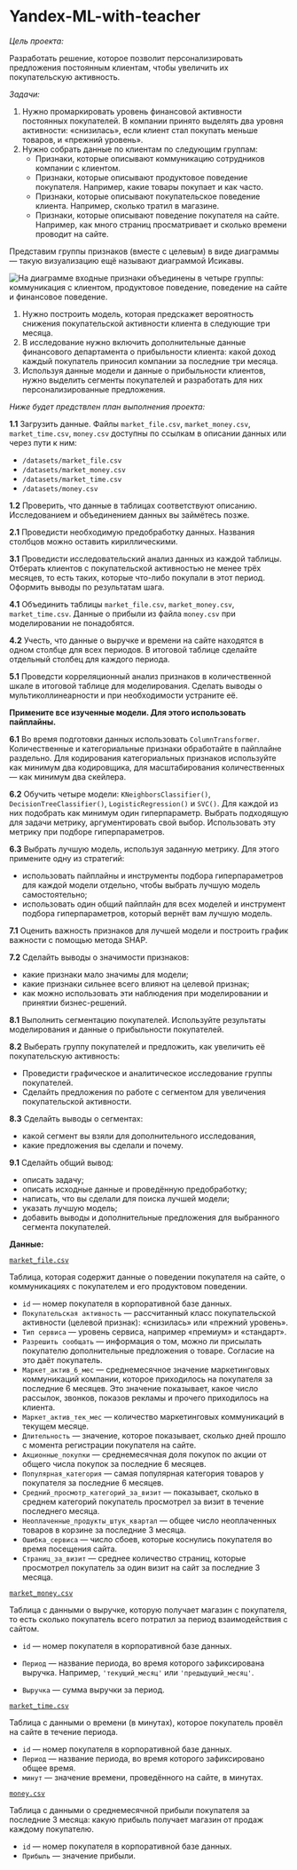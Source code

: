 # Yandex-ML-with-teacher
_Цель проекта:_

Разработать решение, которое позволит персонализировать предложения постоянным клиентам, чтобы увеличить их покупательскую активность.

_Задачи:_
1. Нужно промаркировать уровень финансовой активности постоянных покупателей. В компании принято выделять два уровня активности: «снизилась», если клиент стал покупать меньше товаров, и «прежний уровень».
2. Нужно собрать данные по клиентам по следующим группам:
    - Признаки, которые описывают коммуникацию сотрудников компании с клиентом.
    - Признаки, которые описывают продуктовое поведение покупателя. Например, какие товары покупает и как часто.
    - Признаки, которые описывают покупательское поведение клиента. Например, сколько тратил в магазине.
    - Признаки, которые описывают поведение покупателя на сайте. Например, как много страниц просматривает и сколько времени проводит на сайте.

Представим группы признаков (вместе с целевым) в виде диаграммы — такую визуализацию ещё называют диаграммой Исикавы.

![На диаграмме входные признаки объединены в четыре группы: коммуникация с клиентом, продуктовое поведение, поведение на сайте и финансовое поведение.](https://pictures.s3.yandex.net:443/resources/image_1695485033.png)

1. Нужно построить модель, которая предскажет вероятность снижения покупательской активности клиента в следующие три месяца.
2. В исследование нужно включить дополнительные данные финансового департамента о прибыльности клиента: какой доход каждый покупатель приносил компании за последние три месяца.
3. Используя данные модели и данные о прибыльности клиентов, нужно выделить сегменты покупателей и разработать для них персонализированные предложения.


_Ниже будет предствлен план выполнения проекта:_


__1.1__ Загрузить данные. Файлы `market_file.csv`, `market_money.csv`, `market_time.csv`, `money.csv` доступны по ссылкам в описании данных или через пути к ним:
- `/datasets/market_file.csv`
- `/datasets/market_money.csv`
- `/datasets/market_time.csv`
- `/datasets/money.csv`

__1.2__ Проверить, что данные в таблицах соответствуют описанию. Исследованием и объединением данных вы займётесь позже.

__2.1__ Проведисти необходимую предобработку данных. Названия столбцов можно оставить кириллическими.


__3.1__ Проведисти исследовательский анализ данных из каждой таблицы. Отберать клиентов с покупательской активностью не менее трёх месяцев, то есть таких, которые что-либо покупали в этот период. Оформить выводы по результатам шага.

__4.1__ Объединить таблицы `market_file.csv`, `market_money.csv`, `market_time.csv`. Данные о прибыли из файла `money.csv` при моделировании не понадобятся.

__4.2__ Учесть, что данные о выручке и времени на сайте находятся в одном столбце для всех периодов. В итоговой таблице сделайте отдельный столбец для каждого периода.

__5.1__ Проведсти корреляционный анализ признаков в количественной шкале в итоговой таблице для моделирования. Сделать выводы о мультиколлинеарности и при необходимости устраните её.



__Примените все изученные модели. Для этого использовать пайплайны.__


__6.1__ Во время подготовки данных использовать `ColumnTransformer`. Количественные и категориальные признаки обработайте в пайплайне раздельно. Для кодирования категориальных признаков используйте как минимум два кодировщика, для масштабирования количественных — как минимум два скейлера.


__6.2__ Обучить четыре модели: `KNeighborsClassifier()`, `DecisionTreeClassifier()`, `LogisticRegression()` и `SVC()`. Для каждой из них подобрать как минимум один гиперпараметр. Выбрать подходящую для задачи метрику, аргументировать свой выбор. Использовать эту метрику при подборе гиперпараметров.

__6.3__ Выбрать лучшую модель, используя заданную метрику. Для этого примените одну из стратегий:

- использовать пайплайны и инструменты подбора гиперпараметров для каждой модели отдельно, чтобы выбрать лучшую модель самостоятельно;
- использовать один общий пайплайн для всех моделей и инструмент подбора гиперпараметров, который вернёт вам лучшую модель.



__7.1__ Оценить важность признаков для лучшей модели и построить график важности с помощью метода SHAP.

__7.2__ Сделайть выводы о значимости признаков:

- какие признаки мало значимы для модели;
- какие признаки сильнее всего влияют на целевой признак;
- как можно использовать эти наблюдения при моделировании и принятии бизнес-решений.



__8.1__ Выполнить сегментацию покупателей. Используйте результаты моделирования и данные о прибыльности покупателей.

__8.2__ Выберать группу покупателей и предложить, как увеличить её покупательскую активность:

- Проведисти графическое и аналитическое исследование группы покупателей.
- Сделайть предложения по работе с сегментом для увеличения покупательской активности.

__8.3__ Сделайть выводы о сегментах:

- какой сегмент вы взяли для дополнительного исследования,
- какие предложения вы сделали и почему.



__9.1__ Сделайть общий вывод:

- описать задачу;
- описать исходные данные и проведённую предобработку;
- написать, что вы сделали для поиска лучшей модели;
- указать лучшую модель;
- добавить выводы и дополнительные предложения для выбранного сегмента покупателей.



__Данные:__

[`market_file.csv`](https://code.s3.yandex.net/datasets/market_file.csv)

Таблица, которая содержит данные о поведении покупателя на сайте, о коммуникациях с покупателем и его продуктовом поведении.

- `id` — номер покупателя в корпоративной базе данных.
- `Покупательская активность` — рассчитанный класс покупательской активности (целевой признак): «снизилась» или «прежний уровень».
- `Тип сервиса` — уровень сервиса, например «премиум» и «стандарт».
- `Разрешить сообщать` — информация о том, можно ли присылать покупателю дополнительные предложения о товаре. Согласие на это даёт покупатель.
- `Маркет_актив_6_мес` — среднемесячное значение маркетинговых коммуникаций компании, которое приходилось на покупателя за последние 6 месяцев. Это значение показывает, какое число рассылок, звонков, показов рекламы и прочего приходилось на клиента.
- `Маркет_актив_тек_мес` — количество маркетинговых коммуникаций в текущем месяце.
- `Длительность` — значение, которое показывает, сколько дней прошло с момента регистрации покупателя на сайте.
- `Акционные_покупки` — среднемесячная доля покупок по акции от общего числа покупок за последние 6 месяцев.
- `Популярная_категория` — самая популярная категория товаров у покупателя за последние 6 месяцев.
- `Средний_просмотр_категорий_за_визит` — показывает, сколько в среднем категорий покупатель просмотрел за визит в течение последнего месяца.
- `Неоплаченные_продукты_штук_квартал` — общее число неоплаченных товаров в корзине за последние 3 месяца.
- `Ошибка_сервиса` — число сбоев, которые коснулись покупателя во время посещения сайта.
- `Страниц_за_визит` — среднее количество страниц, которые просмотрел покупатель за один визит на сайт за последние 3 месяца.

[`market_money.csv`](https://code.s3.yandex.net/datasets/market_money.csv)

Таблица с данными о выручке, которую получает магазин с покупателя, то есть сколько покупатель всего потратил за период взаимодействия с сайтом.

- `id` — номер покупателя в корпоративной базе данных.
- `Период` — название периода, во время которого зафиксирована выручка. Например, `'текущий_месяц'` или `'предыдущий_месяц'`.
    
- `Выручка` — сумма выручки за период.
    

[`market_time.csv`](https://code.s3.yandex.net/datasets/market_time.csv)

Таблица с данными о времени (в минутах), которое покупатель провёл на сайте в течение периода.

- `id` — номер покупателя в корпоративной базе данных.
- `Период` — название периода, во время которого зафиксировано общее время.
- `минут` — значение времени, проведённого на сайте, в минутах.

[`money.csv`](https://code.s3.yandex.net/datasets/money.csv)

Таблица с данными о среднемесячной прибыли покупателя за последние 3 месяца: какую прибыль получает магазин от продаж каждому покупателю.

- `id` — номер покупателя в корпоративной базе данных.
- `Прибыль` — значение прибыли.